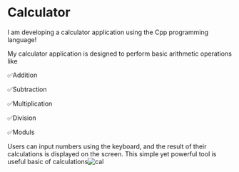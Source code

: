 # Calculator

I am developing a calculator application using the Cpp programming language!

My calculator application is designed to perform basic arithmetic operations like

✅Addition

✅Subtraction

✅Multiplication

✅Division

✅Moduls

Users can input numbers using the keyboard, and the result of their calculations is displayed on the screen. This simple yet powerful tool is useful basic of calculations![cal ](https://user-images.githubusercontent.com/76507378/229723226-46eb209c-ab17-4d78-866c-0305a6a1a4be.png)
